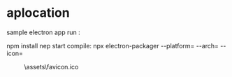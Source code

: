 # aplocation
sample electron app
run :

npm install
nep start
compile:
npx electron-packager <srcdir> <name> --platform=<latform> --arch=<arch>  --icon=<dir>\assets\favicon.ico

